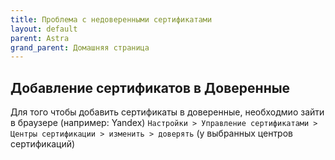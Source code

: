 ```yaml
---
title: Проблема с недоверенными сертификатами
layout: default
parent: Astra
grand_parent: Домашняя страница
---
```


## Добавление сертификатов в Доверенные

Для того чтобы добавить сертификаты в доверенные, необходмио зайти в браузере (например: Yandex)
`Настройки > Управление сертификатами > Центры сертификации > изменить > доверять` (у выбранных центров сертификаций)
